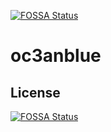 [![FOSSA Status](https://app.fossa.io/api/projects/git%2Bgithub.com%2F1MSEZ%2Foc3anblue.svg?type=shield)](https://app.fossa.io/projects/git%2Bgithub.com%2F1MSEZ%2Foc3anblue?ref=badge_shield)

# oc3anblue

## License
[![FOSSA Status](https://app.fossa.io/api/projects/git%2Bgithub.com%2F1MSEZ%2Foc3anblue.svg?type=large)](https://app.fossa.io/projects/git%2Bgithub.com%2F1MSEZ%2Foc3anblue?ref=badge_large)